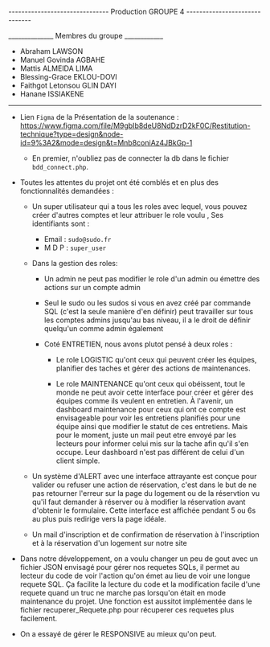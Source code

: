 ------------------------------- Production GROUPE 4 ------------------------------

______________ Membres du groupe ____________
- Abraham LAWSON
- Manuel Govinda AGBAHE
- Mattis ALMEIDA LIMA
- Blessing-Grace EKLOU-DOVI
- Faithgot Letonsou GLIN DAYI
- Hanane ISSIAKENE




---------------------------------------------------------------------------------------------------------------------------------------------

- Lien `Figma` de la Présentation de la soutenance : https://www.figma.com/file/M9gbIb8deU8NdDzrD2kF0C/Restitution-technique?type=design&node-id=9%3A2&mode=design&t=Mnb8coniAz4JBkGp-1

    - En premier, n'oubliez pas de connecter la db dans le fichier `bdd_connect.php`.

- Toutes les attentes du projet ont été comblés et en plus des fonctionnalités demandées :
    
    - Un super utilisateur  qui a tous les roles avec lequel, vous pouvez créer d'autres comptes et leur attribuer le role voulu , Ses identifiants sont :
        - Email : `sudo@sudo.fr`
        - M D P : `super_user`
    - Dans la gestion des roles:
        - Un admin ne peut pas modifier le role d'un admin ou émettre des actions sur un compte admin
        - Seul le sudo ou les sudos si vous en avez créé par commande SQL (c'est la seule manière d'en définir) peut travailler sur tous les comptes admins jusqu'au bas niveau, il a le droit de définir quelqu'un comme admin également

        - Coté ENTRETIEN, nous avons plutot pensé à deux roles :
            - Le role LOGISTIC qu'ont ceux qui peuvent créer les équipes, planifier des taches et gérer des actions de maintenances.

            - Le role MAINTENANCE qu'ont ceux qui obéissent, tout le monde ne peut avoir cette interface pour créer et gérer des équipes comme ils veulent en entretien. À l'avenir, un dashboard maintenance pour ceux qui ont ce compte est envisageable pour voir les entretiens planifiés pour une équipe ainsi que modifier le statut de ces entretiens. Mais pour le moment, juste un mail peut etre envoyé par les lecteurs pour informer celui mis sur la tache afin qu'il s'en occupe. Leur dashboard n'est pas différent de celui d'un client simple.

    - Un système d'ALERT avec une interface attrayante est conçue pour valider ou refuser une action de réservation, c'est dans le but de ne pas retourner l'erreur sur la page du logement ou de la réservtion vu qu'il faut demander à réserver ou à modifier la réservation  avant d'obtenir le formulaire. Cette interface est affichée pendant 5 ou 6s au plus puis redirige vers la page idéale.

    - Un mail d'inscription et de confirmation de réservation à l'inscription et à la réservation d'un logement sur notre site

- Dans notre développement, on a voulu changer un peu de gout avec un fichier JSON envisagé pour gérer nos requetes SQLs, il permet au lecteur du code de voir l'action qu'on émet au lieu de voir une longue requete SQL. Ça facilite la lecture du code et la modification facile d'une requete quand un truc ne marche pas lorsqu'on était en mode maintenance du projet. Une fonction est aussitot implémentée dans le fichier recuperer_Requete.php pour récuperer ces requetes plus facilement.

- On a essayé de gérer le RESPONSIVE au mieux qu'on peut.
